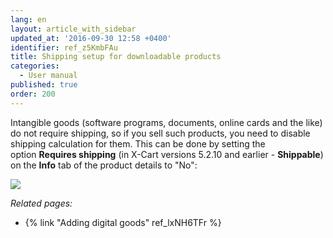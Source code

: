 ```yaml
---
lang: en
layout: article_with_sidebar
updated_at: '2016-09-30 12:58 +0400'
identifier: ref_z5KmbFAu
title: Shipping setup for downloadable products
categories:
  - User manual
published: true
order: 200
---
```



Intangible goods (software programs, documents, online cards and the like) do not require shipping, so if you sell such products, you need to disable shipping calculation for them. This can be done by setting the option **Requires shipping** (in X-Cart versions 5.2.10 and earlier - **Shippable**) on the **Info** tab of the product details to "No":

![]({{site.baseurl}}/attachments/9306284/9437372.png?effects=drop-shadow)

_Related pages:_

*   {% link "Adding digital goods" ref_lxNH6TFr %}


